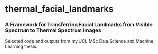 # thermal_facial_landmarks

### A Framework for Transferring Facial Landmarks from Visible Spectrum to Thermal Spectrum Images

Selected code and outputs from my UCL MSc Data Science and Machine Learning thesis.


